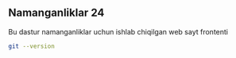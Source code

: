 ## Namanganliklar 24
Bu dastur namanganliklar uchun ishlab chiqilgan web sayt frontenti
```bash
git --version
```
